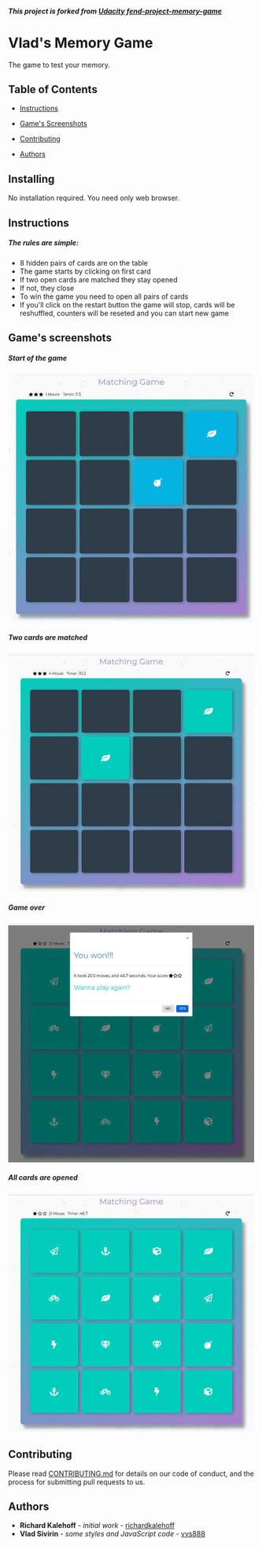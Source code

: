 ##### This project is forked from [**Udacity fend-project-memory-game**](https://github.com/udacity/fend-project-memory-game.git)

# Vlad's Memory Game

The game to test your memory.

## Table of Contents

* [Instructions](#instructions)

* [Game's Screenshots](#screenshots)

* [Contributing](#contributing)

* [Authors](#authors)

## Installing

No installation required. You need only web browser.

## Instructions

##### The rules are simple:

* 8 hidden pairs of cards are on the table
* The game starts by clicking on first card
* If two open cards are matched they stay opened
* If not, they close
* To win the game you need to open all pairs of cards
* If you'll click on the restart button the game will stop, cards will be reshuffled, counters will be reseted and you can start new game

## Game's screenshots

##### Start of the game

![screenshot1](img/2.jpg)

##### Two cards are matched

![screenshot2](img/3.jpg)

##### Game over

![screenshot3](img/4.jpg)

##### All cards are opened

![screenshot4](img/5.jpg)

## Contributing

Please read [CONTRIBUTING.md](CONTRIBUTING.md) for details on our code of conduct, and the process for submitting pull requests to us.

## Authors

* **Richard Kalehoff** _- initial work -_ [richardkalehoff](https://github.com/richardkalehoff)
* **Vlad Sivirin** _- some styles and JavaScript code -_ [vvs888](https://github.com/vvs888)
